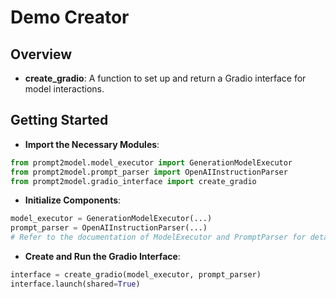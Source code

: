 # Demo Creator

## Overview

- **create_gradio**: A function to set up and return a Gradio
interface for model interactions.

## Getting Started

- **Import the Necessary Modules**:

```python
from prompt2model.model_executor import GenerationModelExecutor
from prompt2model.prompt_parser import OpenAIInstructionParser
from prompt2model.gradio_interface import create_gradio
```

- **Initialize Components**:

```python
model_executor = GenerationModelExecutor(...)
prompt_parser = OpenAIInstructionParser(...)
# Refer to the documentation of ModelExecutor and PromptParser for details.
```

- **Create and Run the Gradio Interface**:

```python
interface = create_gradio(model_executor, prompt_parser)
interface.launch(shared=True)
```
